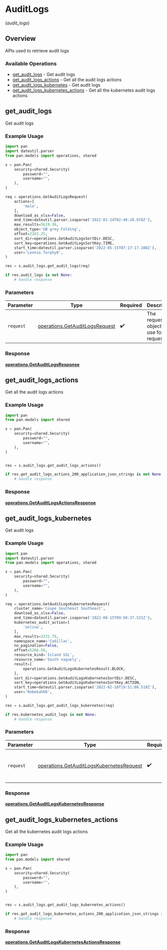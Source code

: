 # AuditLogs
(*audit_logs*)

## Overview

APIs used to retrieve  audit logs

### Available Operations

* [get_audit_logs](#get_audit_logs) - Get audit logs
* [get_audit_logs_actions](#get_audit_logs_actions) - Get all the audit logs actions
* [get_audit_logs_kubernetes](#get_audit_logs_kubernetes) - Get audit logs
* [get_audit_logs_kubernetes_actions](#get_audit_logs_kubernetes_actions) - Get all the kubernetes audit logs actions

## get_audit_logs

Get audit logs

### Example Usage

```python
import pan
import dateutil.parser
from pan.models import operations, shared

s = pan.Pan(
    security=shared.Security(
        password="",
        username="",
    ),
)

req = operations.GetAuditLogsRequest(
    actions=[
        'male',
    ],
    download_as_xlsx=False,
    end_time=dateutil.parser.isoparse('2022-01-24T02:40:28.078Z'),
    max_results=5619.36,
    object_type='GB grey Folding',
    offset=2262.25,
    sort_dir=operations.GetAuditLogsSortDir.DESC,
    sort_key=operations.GetAuditLogsSortKey.TIME,
    start_time=dateutil.parser.isoparse('2022-05-15T07:17:17.108Z'),
    user='Lennie.Torphy0',
)

res = s.audit_logs.get_audit_logs(req)

if res.audit_logs is not None:
    # handle response
```

### Parameters

| Parameter                                                                        | Type                                                                             | Required                                                                         | Description                                                                      |
| -------------------------------------------------------------------------------- | -------------------------------------------------------------------------------- | -------------------------------------------------------------------------------- | -------------------------------------------------------------------------------- |
| `request`                                                                        | [operations.GetAuditLogsRequest](../../models/operations/getauditlogsrequest.md) | :heavy_check_mark:                                                               | The request object to use for the request.                                       |


### Response

**[operations.GetAuditLogsResponse](../../models/operations/getauditlogsresponse.md)**


## get_audit_logs_actions

Get all the audit logs actions

### Example Usage

```python
import pan
from pan.models import shared

s = pan.Pan(
    security=shared.Security(
        password="",
        username="",
    ),
)


res = s.audit_logs.get_audit_logs_actions()

if res.get_audit_logs_actions_200_application_json_strings is not None:
    # handle response
```


### Response

**[operations.GetAuditLogsActionsResponse](../../models/operations/getauditlogsactionsresponse.md)**


## get_audit_logs_kubernetes

Get audit logs

### Example Usage

```python
import pan
import dateutil.parser
from pan.models import operations, shared

s = pan.Pan(
    security=shared.Security(
        password="",
        username="",
    ),
)

req = operations.GetAuditLogsKubernetesRequest(
    cluster_name='Coupe Southeast Southeast',
    download_as_xlsx=False,
    end_time=dateutil.parser.isoparse('2022-08-15T09:50:37.531Z'),
    kubernetes_audit_action=[
        'online',
    ],
    max_results=3231.79,
    namespace_name='Cadillac',
    no_pagination=False,
    offset=5266.56,
    resource_kind='Island SSL',
    resource_name='South vaguely',
    result=[
        operations.GetAuditLogsKubernetesResult.BLOCK,
    ],
    sort_dir=operations.GetAuditLogsKubernetesSortDir.DESC,
    sort_key=operations.GetAuditLogsKubernetesSortKey.ACTION,
    start_time=dateutil.parser.isoparse('2022-02-10T19:51:08.510Z'),
    user='Rebekah66',
)

res = s.audit_logs.get_audit_logs_kubernetes(req)

if res.kubernetes_audit_logs is not None:
    # handle response
```

### Parameters

| Parameter                                                                                            | Type                                                                                                 | Required                                                                                             | Description                                                                                          |
| ---------------------------------------------------------------------------------------------------- | ---------------------------------------------------------------------------------------------------- | ---------------------------------------------------------------------------------------------------- | ---------------------------------------------------------------------------------------------------- |
| `request`                                                                                            | [operations.GetAuditLogsKubernetesRequest](../../models/operations/getauditlogskubernetesrequest.md) | :heavy_check_mark:                                                                                   | The request object to use for the request.                                                           |


### Response

**[operations.GetAuditLogsKubernetesResponse](../../models/operations/getauditlogskubernetesresponse.md)**


## get_audit_logs_kubernetes_actions

Get all the kubernetes audit logs actions

### Example Usage

```python
import pan
from pan.models import shared

s = pan.Pan(
    security=shared.Security(
        password="",
        username="",
    ),
)


res = s.audit_logs.get_audit_logs_kubernetes_actions()

if res.get_audit_logs_kubernetes_actions_200_application_json_strings is not None:
    # handle response
```


### Response

**[operations.GetAuditLogsKubernetesActionsResponse](../../models/operations/getauditlogskubernetesactionsresponse.md)**


